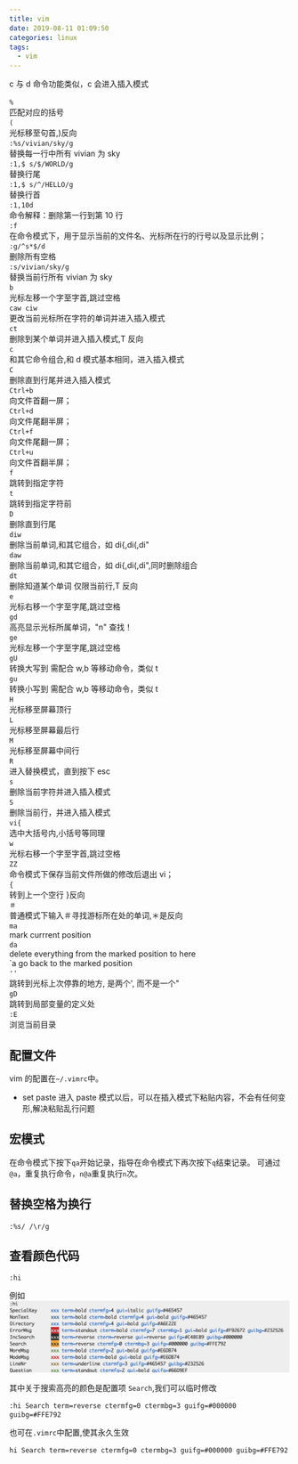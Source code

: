 ```yaml
---
title: vim
date: 2019-08-11 01:09:50
categories: linux
tags:
  - vim
---
```


c 与 d 命令功能类似，c 会进入插入模式

`%`  
匹配对应的括号  
`(`  
光标移至句首,)反向  
`:%s/vivian/sky/g`  
替换每一行中所有 vivian 为 sky  
`:1,$ s/$/WORLD/g`  
替换行尾  
`:1,$ s/^/HELLO/g`  
替换行首  
`:1,10d`  
命令解释：删除第一行到第 10 行  
`:f`  
在命令模式下，用于显示当前的文件名、光标所在行的行号以及显示比例；  
`:g/^s*$/d`  
删除所有空格  
`:s/vivian/sky/g`  
替换当前行所有 vivian 为 sky  
`b`  
光标左移一个字至字首,跳过空格  
`caw ciw`  
更改当前光标所在字符的单词并进入插入模式  
`ct`  
删除到某个单词并进入插入模式,T 反向  
`c`  
和其它命令组合,和 d 模式基本相同，进入插入模式  
`C`  
删除直到行尾并进入插入模式  
`Ctrl+b`  
向文件首翻一屏；  
`Ctrl+d`  
向文件尾翻半屏；  
`Ctrl+f`  
向文件尾翻一屏；  
`Ctrl+u`  
向文件首翻半屏；  
`f`  
跳转到指定字符  
`t`  
跳转到指定字符前  
`D`  
删除直到行尾  
`diw`  
删除当前单词,和其它组合，如 di{,di(,di"  
`daw`  
删除当前单词,和其它组合，如 di{,di(,di",同时删除组合  
`dt`  
删除知道某个单词 仅限当前行,T 反向  
`e`  
光标右移一个字至字尾,跳过空格  
`gd`  
高亮显示光标所属单词，"n" 查找！  
`ge`  
光标左移一个字至字尾,跳过空格  
`gU`  
转换大写到 需配合 w,b 等移动命令，类似 t  
`gu`  
转换小写到 需配合 w,b 等移动命令，类似 t  
`H`  
光标移至屏幕顶行  
`L`  
光标移至屏幕最后行  
`M`  
光标移至屏幕中间行  
`R`  
进入替换模式，直到按下 esc  
`s`  
删除当前字符并进入插入模式  
`S`  
删除当前行，并进入插入模式  
`vi{`  
选中大括号内,小括号等同理  
`w`  
光标右移一个字至字首,跳过空格  
`ZZ`  
命令模式下保存当前文件所做的修改后退出 vi；  
`{`  
转到上一个空行 }反向  
`＃`  
普通模式下输入＃寻找游标所在处的单词,＊是反向  
`ma`  
mark currrent position  
`da`  
delete everything from the marked position to here  
\`a
go back to the marked position  
`''`  
跳转到光标上次停靠的地方, 是两个', 而不是一个"  
`gD`  
跳转到局部变量的定义处  
`:E`  
浏览当前目录

## 配置文件

vim 的配置在`~/.vimrc`中。

- set paste 进入 paste 模式以后，可以在插入模式下粘贴内容，不会有任何变形,解决粘贴乱行问题

## 宏模式

在命令模式下按下`qa`开始记录，指导在命令模式下再次按下`q`结束记录。
可通过`@a`，重复执行命令，`n@a`重复执行`n`次。

## 替换空格为换行

```shell
:%s/ /\r/g
```

## 查看颜色代码

```shell
:hi
```

例如
![vim_2020-06-03-11-36-27.png](./images/vim_2020-06-03-11-36-27.png)

其中关于搜索高亮的颜色是配置项 `Search`,我们可以临时修改

```shell
:hi Search term=reverse ctermfg=0 ctermbg=3 guifg=#000000 guibg=#FFE792
```

也可在`.vimrc`中配置,使其永久生效

```properties
hi Search term=reverse ctermfg=0 ctermbg=3 guifg=#000000 guibg=#FFE792
```
